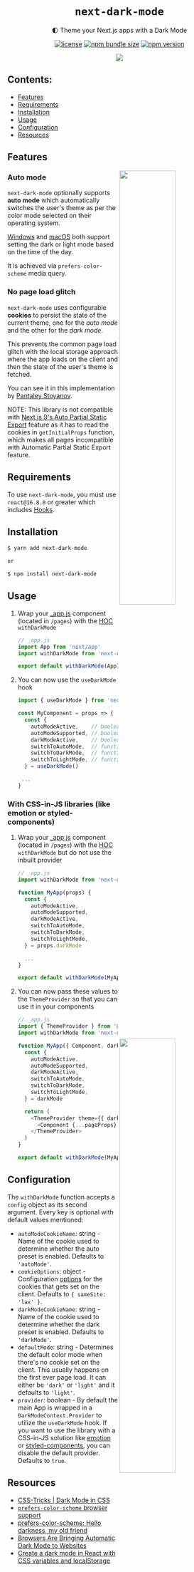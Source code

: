 <div align="center">

# `next-dark-mode`

🌓 Theme your Next.js apps with a Dark Mode

[![license](https://img.shields.io/npm/l/next-dark-mode?style=for-the-badge)](https://github.com/xeoneux/next-dark-mode/blob/master/LICENSE)
[![npm bundle size](https://img.shields.io/bundlephobia/minzip/next-dark-mode?style=for-the-badge)](https://bundlephobia.com/result?p=next-dark-mode)
[![npm version](https://img.shields.io/npm/v/next-dark-mode?style=for-the-badge)](https://www.npmjs.com/package/next-dark-mode)

<img src="https://github.com/xeoneux/next-dark-mode/blob/master/assets/next-dark-mode.gif" />

</div>

## Contents:

- [Features](#features)
- [Requirements](#requirements)
- [Installation](#installation)
- [Usage](#usage)
- [Configuration](#configuration)
- [Resources](#resources)

## Features

<img align="right" width="50%" src="https://github.com/xeoneux/next-dark-mode/blob/master/assets/feature-auto.gif" />

### Auto mode

`next-dark-mode` optionally supports **auto mode** which automatically switches the user's theme as per the color mode selected on their operating system.

[Windows](https://blogs.windows.com/windowsexperience/2016/08/08/windows-10-tip-personalize-your-pc-by-enabling-the-dark-theme) and [macOS](https://support.apple.com/en-in/HT208976) both support setting the dark or light mode based on the time of the day.

It is achieved via `prefers-color-scheme` media query.

<img align="right" width="50%" src="https://github.com/xeoneux/next-dark-mode/blob/master/assets/feature-cookies.gif" />

### No page load glitch

`next-dark-mode` uses configurable **cookies** to persist the state of the current theme, one for the _auto mode_ and the other for the _dark mode_.

This prevents the common page load glitch with the local storage approach where the app loads on the client and then the state of the user's theme is fetched.

You can see it in this implementation by [Pantaley Stoyanov](https://pantaley.com).

NOTE: This library is not compatible with [Next.js 9's Auto Partial Static Export](https://nextjs.org/blog/next-9#automatic-partial-static-export) feature as it has to read the cookies in `getInitialProps` function, which makes all pages incompatible with Automatic Partial Static Export feature.

## Requirements

To use `next-dark-mode`, you must use `react@16.8.0` or greater which includes [Hooks](https://reactjs.org/docs/hooks-intro.html).

## Installation

```sh
$ yarn add next-dark-mode

or

$ npm install next-dark-mode
```

## Usage

1. Wrap your [\_app.js](https://nextjs.org/docs/advanced-features/custom-app) component (located in `/pages`) with the [HOC](https://reactjs.org/docs/higher-order-components.html) `withDarkMode`

   ```js
   // _app.js
   import App from 'next/app'
   import withDarkMode from 'next-dark-mode'

   export default withDarkMode(App)
   ```

2. You can now use the `useDarkMode` hook

   ```js
   import { useDarkMode } from 'next-dark-mode'

   const MyComponent = props => {
     const {
       autoModeActive,    // boolean - whether the auto mode is active or not
       autoModeSupported, // boolean - whether the auto mode is supported on this browser
       darkModeActive,    // boolean - whether the dark mode is active or not
       switchToAutoMode,  // function - toggles the auto mode on
       switchToDarkMode,  // function - toggles the dark mode on
       switchToLightMode, // function - toggles the light mode on
     } = useDarkMode()

    ...
   }
   ```

### With CSS-in-JS libraries (like emotion or styled-components)

1. Wrap your [\_app.js](https://nextjs.org/docs/advanced-features/custom-app) component (located in `/pages`) with the [HOC](https://reactjs.org/docs/higher-order-components.html) `withDarkMode` but do not use the inbuilt provider

   ```js
   // _app.js
   import withDarkMode from 'next-dark-mode'

   function MyApp(props) {
     const {
       autoModeActive,
       autoModeSupported,
       darkModeActive,
       switchToAutoMode,
       switchToDarkMode,
       switchToLightMode,
     } = props.darkMode

     ...
   }

   export default withDarkMode(MyApp, { provider: false })
   ```

2. You can now pass these values to the `ThemeProvider` so that you can use it in your components

   ```js
   // _app.js
   import { ThemeProvider } from '@emotion/react' // or styled-components
   import withDarkMode from 'next-dark-mode'

   function MyApp({ Component, darkMode, pageProps }) {
     const {
       autoModeActive,
       autoModeSupported,
       darkModeActive,
       switchToAutoMode,
       switchToDarkMode,
       switchToLightMode,
     } = darkMode

     return (
       <ThemeProvider theme={{ darkMode }}>
         <Component {...pageProps} />
       </ThemeProvider>
     )
   }

   export default withDarkMode(MyApp, { provider: false })
   ```

## Configuration

The `withDarkMode` function accepts a `config` object as its second argument. Every key is optional with default values mentioned:

- `autoModeCookieName`: string - Name of the cookie used to determine whether the auto preset is enabled.
  Defaults to `'autoMode'`.
- `cookieOptions`: object - Configuration [options](https://github.com/jshttp/cookie#options-1) for the cookies that gets set on the client.
  Defaults to `{ sameSite: 'lax' }`.
- `darkModeCookieName`: string - Name of the cookie used to determine whether the dark preset is enabled.
  Defaults to `'darkMode'`.
- `defaultMode`: string - Determines the default color mode when there's no cookie set on the client. This usually happens on the first ever page load. It can either be `'dark'` or `'light'` and it defaults to `'light'`.
- `provider`: boolean - By default the main App is wrapped in a `DarkModeContext.Provider` to utilize the `useDarkMode` hook. If you want to use the library with a CSS-in-JS solution like [emotion](https://github.com/emotion-js/emotion) or [styled-components](https://github.com/styled-components/styled-components), you can disable the default provider. Defaults to `true`.

## Resources

- [CSS-Tricks | Dark Mode in CSS](https://css-tricks.com/dark-modes-with-css)
- [`prefers-color-scheme` browser support](https://caniuse.com/#feat=prefers-color-scheme)
- [prefers-color-scheme: Hello darkness, my old friend](https://web.dev/prefers-color-scheme)
- [Browsers Are Bringing Automatic Dark Mode to Websites](https://www.howtogeek.com/440920/browsers-are-bringing-automatic-dark-mode-to-websites)
- [Create a dark mode in React with CSS variables and localStorage](https://pantaley.com/blog/Create-a-dark-mode-in-React-with-CSS-variables-and-localStorage)
